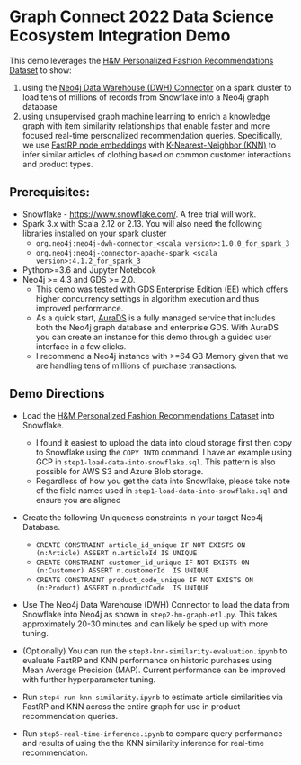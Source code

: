 # Graph Connect 2022 Data Science Ecosystem Integration Demo

This demo leverages the [H&M Personalized Fashion Recommendations Dataset](https://www.kaggle.com/competitions/h-and-m-personalized-fashion-recommendations/data) to show:
1. using the [Neo4j Data Warehouse (DWH) Connector](https://github.com/neo4j-contrib/neo4j-dwh-connector) on a spark cluster to load tens of millions of records from Snowflake into a Neo4j graph database
2. using unsupervised graph machine learning to enrich a knowledge graph with item similarity relationships that enable faster and more focused real-time personalized recommendation queries. Specifically, we use [FastRP node embeddings](https://neo4j.com/docs/graph-data-science/current/machine-learning/node-embeddings/fastrp/) with [K-Nearest-Neighbor (KNN)](https://neo4j.com/docs/graph-data-science/current/algorithms/knn/) to infer similar articles of clothing based on common customer interactions and product types. 

## Prerequisites:
 - Snowflake - https://www.snowflake.com/. A free trial will work.
 - Spark 3.x with Scala 2.12 or 2.13.  You will also need the following libraries installed on your spark cluster
   - `org.neo4j:neo4j-dwh-connector_<scala version>:1.0.0_for_spark_3`
   - `org.neo4j:neo4j-connector-apache-spark_<scala version>:4.1.2_for_spark_3`
 - Python>=3.6  and Jupyter Notebook
 - Neo4j >= 4.3 and GDS >= 2.0.
   - This demo was tested with GDS Enterprise Edition (EE) which offers higher concurrency settings in algorithm execution and thus improved performance.
   - As a quick start, [AuraDS](https://neo4j.com/cloud/platform/aura-graph-data-science/) is a fully managed service that includes both the Neo4j graph database and enterprise GDS. With AuraDS you can create an instance for this demo through a guided user interface in a few clicks.  
   - I recommend a Neo4j instance with >=64 GB Memory given that we are handling tens of millions of purchase transactions.
   
## Demo Directions
 - Load the [H&M Personalized Fashion Recommendations Dataset](https://www.kaggle.com/competitions/h-and-m-personalized-fashion-recommendations/data) into Snowflake.
   - I found it easiest to upload the data into cloud storage first then copy to Snowflake using the `COPY INTO` command.  I have an example using GCP in `step1-load-data-into-snowflake.sql`.  This pattern is also possible for AWS S3 and Azure Blob storage.
   - Regardless of how you get the data into Snowflake, please take note of the field names used in `step1-load-data-into-snowflake.sql` and ensure you are aligned
 - Create the following Uniqueness constraints in your target Neo4j Database.
   - `CREATE CONSTRAINT article_id_unique IF NOT EXISTS ON (n:Article) ASSERT n.articleId IS UNIQUE`
   - `CREATE CONSTRAINT customer_id_unique IF NOT EXISTS ON (n:Customer) ASSERT n.customerId  IS UNIQUE`
   - `CREATE CONSTRAINT product_code_unique IF NOT EXISTS ON (n:Product) ASSERT n.productCode  IS UNIQUE`

 - Use The Neo4j Data Warehouse (DWH) Connector to load the data from Snowflake into Neo4j as shown in `step2-hm-graph-etl.py`.  This takes approximately 20-30 minutes and can likely be sped up with more tuning.
 - (Optionally) You can run the `step3-knn-similarity-evaluation.ipynb` to evaluate FastRP and KNN performance on historic purchases using Mean Average Precision (MAP). Current performance can be improved with further hyperparameter tuning. 
 - Run `step4-run-knn-similarity.ipynb` to estimate article similarities via FastRP and KNN across the entire graph for use in product recommendation queries.
 - Run `step5-real-time-inference.ipynb` to compare query performance and results of using the the KNN similarity inference for real-time recommendation. 

